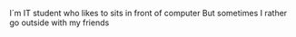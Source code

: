 I´m IT student who likes to sits in front of computer
But sometimes I rather go outside with my friends


<!---
Chlebak17/Chlebak17 is a ✨ special ✨ repository because its `README.md` (this file) appears on your GitHub profile.
You can click the Preview link to take a look at your changes.
--->
